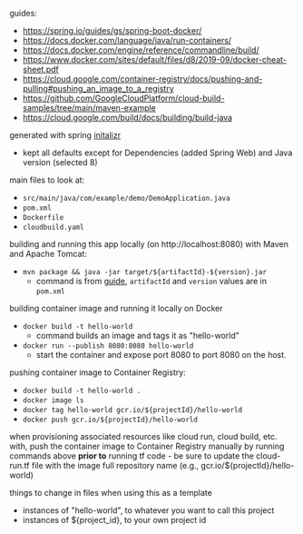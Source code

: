 guides:

- https://spring.io/guides/gs/spring-boot-docker/
- https://docs.docker.com/language/java/run-containers/
- https://docs.docker.com/engine/reference/commandline/build/
- https://www.docker.com/sites/default/files/d8/2019-09/docker-cheat-sheet.pdf
- https://cloud.google.com/container-registry/docs/pushing-and-pulling#pushing_an_image_to_a_registry
- https://github.com/GoogleCloudPlatform/cloud-build-samples/tree/main/maven-example
- https://cloud.google.com/build/docs/building/build-java

generated with spring [initalizr](https://start.spring.io)

- kept all defaults except for Dependencies (added Spring Web) and Java version (selected 8)

main files to look at:

- `src/main/java/com/example/demo/DemoApplication.java`
- `pom.xml`
- `Dockerfile`
- `cloudbuild.yaml`

building and running this app locally (on http://localhost:8080) with Maven and Apache Tomcat:

- `mvn package && java -jar target/${artifactId}-${version}.jar`
  - command is from [guide](https://spring.io/guides/gs/spring-boot-docker/), `artifactId` and `version` values are in `pom.xml`

building container image and running it locally on Docker

- `docker build -t hello-world`
  - command builds an image and tags it as "hello-world"
- `docker run --publish 8080:8080 hello-world`
  - start the container and expose port 8080 to port 8080 on the host.

pushing container image to Container Registry:

- `docker build -t hello-world .`
- `docker image ls`
- `docker tag hello-world gcr.io/${projectId}/hello-world`
- `docker push gcr.io/${projectId}/hello-world`

when provisioning associated resources like cloud run, cloud build, etc. with, push the container image to Container Registry manually by running commands above **prior to** running tf code - be sure to update the cloud-run.tf file with the image full repository name (e.g., gcr.io/${projectId}/hello-world)

things to change in files when using this as a template

- instances of "hello-world", to whatever you want to call this project
- instances of ${project_id}, to your own project id
